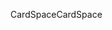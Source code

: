 <span data-ttu-id="905a3-101">CardSpace</span><span class="sxs-lookup"><span data-stu-id="905a3-101">CardSpace</span></span>